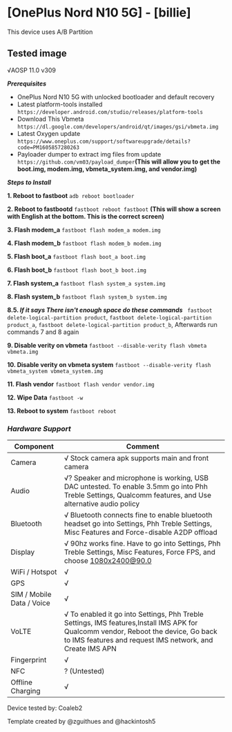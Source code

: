 # [OnePlus Nord N10 5G] - [billie]

This device uses A/B Partition

## Tested image
√AOSP 11.0 v309

_**Prerequisites**_
* OnePlus Nord N10 5G with unlocked bootloader and default recovery
* Latest platform-tools installed `https://developer.android.com/studio/releases/platform-tools`
* Download This Vbmeta `https://dl.google.com/developers/android/qt/images/gsi/vbmeta.img`
* Latest Oxygen update `https://www.oneplus.com/support/softwareupgrade/details?code=PM1605857280263`
* Payloader dumper to extract img files from update `https://github.com/vm03/payload_dumper`**(This will allow you to get the boot.img, modem.img, vbmeta_system.img, and vendor.img)**


_**Steps to Install**_

**1. Reboot to fastboot**
`adb reboot bootloader`

**2. Reboot to fastbootd**
`fastboot reboot fastboot` **(This will show a screen with English at the bottom. This is the correct screen)**

**3. Flash modem_a**
`fastboot flash modem_a modem.img`

**4. Flash modem_b**
`fastboot flash modem_b modem.img`

**5. Flash boot_a**
`fastboot flash boot_a boot.img`

**6. Flash boot_b**
`fastboot flash boot_b boot.img`

**7. Flash system_a**
`fastboot flash system_a system.img`

**8. Flash system_b**
`fastboot flash system_b system.img`

**8.5. _If it says There isn't enough space do these commands_**
` fastboot delete-logical-partition product`, `fastboot delete-logical-partition product_a`, `fastboot delete-logical-partition product_b`, Afterwards run commands 7 and 8 again

**9. Disable verity on vbmeta**
`fastboot --disable-verity flash vbmeta vbmeta.img`

**10. Disable verity on vbmeta system**
`fastboot --disable-verity flash vbmeta_system vbmeta_system.img`

**11. Flash vendor**
`fastboot flash vendor vendor.img`

**12. Wipe Data**
`fastboot -w`

**13. Reboot to system**
`fastboot reboot`

### **_Hardware Support_**
| Component                 |      Comment                                              |
|---------------------------|-----------------------------------------------------------|
| Camera                    | √ Stock camera apk supports main and front camera |
| Audio                     | √? Speaker and microphone is working, USB DAC untested. To enable 3.5mm go into Phh Treble Settings, Qualcomm features, and Use alternative audio policy|
| Bluetooth                 | √ Bluetooth connects fine to enable bluetooth headset go into Settings, Phh Treble Settings, Misc Features and Force-disable A2DP offload|
| Display                   | √ 90hz works fine. Have to go into Settings, Phh Treble Settings, Misc Features, Force FPS, and choose 1080x2400@90.0|
| WiFi / Hotspot            | √|
| GPS                       | √ |
| SIM / Mobile Data / Voice | √ |
| VoLTE                     | √ To enabled it go into Settings, Phh Treble Settings, IMS features,Install IMS APK for Qualcomm vendor, Reboot the device, Go back to IMS features and request IMS network, and Create IMS APN |
| Fingerprint               | √ |
| NFC                       | ? (Untested) |
| Offline Charging          | √ |

Device tested by:
Coaleb2

Template created by @zguithues and @hackintosh5